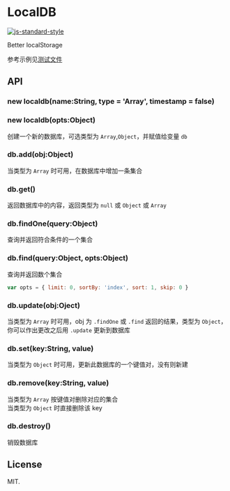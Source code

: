 # LocalDB

[![js-standard-style](https://cdn.rawgit.com/feross/standard/master/badge.svg)](https://github.com/feross/standard)

Better localStorage

参考示例见[测试文件](https://github.com/aprilorange/localdb/blob/master/test%2Ftests.js)

## API

### new localdb(name:String, type = 'Array', timestamp = false)
### new localdb(opts:Object)

创建一个新的数据库，可选类型为 `Array`,`Object`，并赋值给变量 `db`

### db.add(obj:Object)

当类型为 `Array` 时可用，在数据库中增加一条集合

### db.get()

返回数据库中的内容，返回类型为 `null` 或 `Object` 或 `Array`

### db.findOne(query:Object)

查询并返回符合条件的一个集合

### db.find(query:Object, opts:Object)

查询并返回数个集合

```javascript
var opts = { limit: 0, sortBy: 'index', sort: 1, skip: 0 }
```

### db.update(obj:Oject)

当类型为 `Array` 时可用，obj 为 `.findOne` 或 `.find` 返回的结果，类型为 `Object`，你可以作出更改之后用 `.update` 更新到数据库

### db.set(key:String, value)

当类型为 `Object` 时可用，更新此数据库的一个键值对，没有则新建

### db.remove(key:String, value)

当类型为 `Array` 按键值对删除对应的集合  
当类型为 `Object` 时直接删除该 key

### db.destroy()

销毁数据库

## License

MIT.
